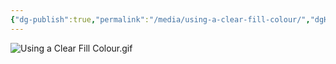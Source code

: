 ```yaml
---
{"dg-publish":true,"permalink":"/media/using-a-clear-fill-colour/","dgHomeLink":false}
---
```


![Using a Clear Fill Colour.gif](/img/user/Attachments/Using%20a%20Clear%20Fill%20Colour.gif)